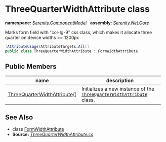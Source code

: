 # ThreeQuarterWidthAttribute class
**namespace:** *[Serenity.ComponentModel](../README.md#serenity.componentmodel-namespace)*   **assembly**: *[Serenity.Net.Core](../README.md)*

Marks form field with "col-lg-9" css class, which makes it allocate three quarter on device widths &gt;= 1200px

```csharp
[AttributeUsage(AttributeTargets.All)]
public class ThreeQuarterWidthAttribute : FormWidthAttribute
```

## Public Members

| name | description |
| --- | --- |
| [ThreeQuarterWidthAttribute](ThreeQuarterWidthAttribute/ThreeQuarterWidthAttribute.md)() | Initializes a new instance of the [`ThreeQuarterWidthAttribute`](ThreeQuarterWidthAttribute.md) class. |

## See Also

* class [FormWidthAttribute](FormWidthAttribute.md)
* **Source:** *[ThreeQuarterWidthAttribute.cs](https://github.com/serenity-is/Serenity/blob/master/src/Serenity.Net.Core/ComponentModel/PropertyGrid/Layout/ThreeQuarterWidthAttribute.cs)*